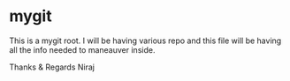 # mygit

This is a mygit root. 
I will be having various repo and this file will be having all the info needed to maneauver inside.

Thanks & Regards
Niraj

